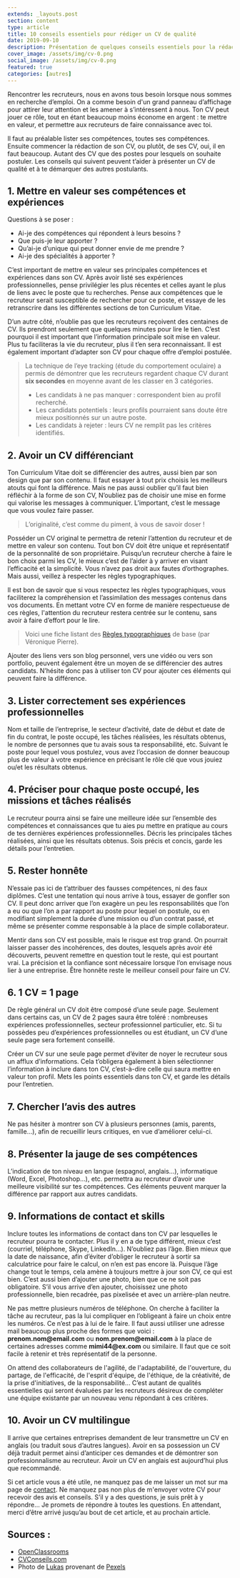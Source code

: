 ```yaml
---
extends: _layouts.post
section: content
type: article
title: 10 conseils essentiels pour rédiger un CV de qualité
date: 2019-09-10
description: Présentation de quelques conseils essentiels pour la rédaction d'un CV remarquable, CV qui vous permet de vous demarquer des autres postulants comme vous à un poste disponible.
cover_image: /assets/img/cv-0.png
social_image: /assets/img/cv-0.png
featured: true
categories: [autres]
---
```


Rencontrer les recruteurs, nous en avons tous besoin lorsque nous sommes en recherche d’emploi. On a comme besoin d'un grand panneau d’affichage pour attirer leur attention et les amener à s’intéressent à nous. Ton CV peut jouer ce rôle, tout en étant beaucoup moins économe en argent : te mettre en valeur, et permettre aux recruteurs de faire connaissance avec toi.

Il faut au préalable lister ses compétences, toutes ses compétences. Ensuite commencer la rédaction de son CV, ou plutôt, de ses CV, oui, il en faut beaucoup. Autant des CV que des postes pour lesquels on souhaite postuler. Les conseils qui suivent peuvent t’aider à présenter un CV de qualité et à te démarquer des autres postulants.

## 1. Mettre en valeur ses compétences et expériences

Questions à se poser :
- Ai-je des compétences qui répondent à leurs besoins ?
- Que puis-je leur apporter ?
- Qu’ai-je d’unique qui peut donner envie de me prendre ?
- Ai-je des spécialités à apporter ?

C’est important de mettre en valeur ses principales compétences et expériences dans son CV. Après avoir listé ses expériences professionnelles, pense privilégier les plus récentes et celles ayant le plus de liens avec le poste que tu recherches. Pense aux compétences que le recruteur serait susceptible de rechercher pour ce poste, et essaye de les retranscrire dans les différentes sections de ton Curriculum Vitae.

D’un autre côté, n’oublie pas que les recruteurs reçoivent des centaines de CV. Ils prendront seulement que quelques minutes pour lire le tien. C’est pourquoi il est important que l’information principale soit mise en valeur. Plus tu faciliteras la vie du recruteur, plus il t’en sera reconnaissant. Il est également important d’adapter son CV pour chaque offre d’emploi postulée.

> La technique de l’eye tracking (étude du comportement oculaire) a permis de démontrer que les recruteurs regardent chaque CV durant **six secondes** en moyenne avant de les classer en 3 catégories.
> - Les candidats à ne pas manquer : correspondent bien au profil recherché.
> - Les candidats potentiels : leurs profils pourraient sans doute être mieux positionnés sur un autre poste.
> - Les candidats à rejeter : leurs CV ne remplit pas les critères identifiés.

## 2. Avoir un CV différenciant

Ton Curriculum Vitae doit se différencier des autres, aussi bien par son design que par son contenu. Il faut essayer à tout prix choisis les meilleurs atouts qui font la différence. Mais ne pas aussi oublier qu’il faut bien réfléchir à la forme de son CV, N’oubliez pas de choisir une mise en forme qui valorise les messages à communiquer. L’important, c’est le message que vous voulez faire passer.

> L’originalité, c’est comme du piment, à vous de savoir doser !

Posséder un CV original te permettra de retenir l’attention du recruteur et de mettre en valeur son contenu. Tout bon CV doit être unique et représentatif de la personnalité de son propriétaire. Puisqu’un recruteur cherche à faire le bon choix parmi les CV, le mieux c’est de l’aider à y arriver en visant l’efficacité et la simplicité. Vous n’avez pas droit aux fautes d’orthographes. Mais aussi, veillez à respecter les règles typographiques.

Il est bon de savoir que si vous respectez les règles typographiques, vous faciliterez la compréhension et l’assimilation des messages contenus dans vos documents. En mettant votre CV en forme de manière respectueuse de ces règles, l'attention du recruteur restera centrée sur le contenu, sans avoir à faire d’effort pour le lire.

> Voici une fiche listant des [Règles typographiques](https://mrm.edu.umontpellier.fr/files/2016/02/SI-fiche-typographie.pdf) de base (par Véronique Pierre).

Ajouter des liens vers son blog personnel, vers une vidéo ou vers son portfolio, peuvent également être un moyen de se différencier des autres candidats. N’hésite donc pas à utiliser ton CV pour ajouter ces éléments qui peuvent faire la différence.

## 3. Lister correctement ses expériences professionnelles

Nom et taille de l’entreprise, le secteur d’activité, date de début et date de fin du contrat, le poste occupé, les tâches réalisées, les résultats obtenus, le nombre de personnes que tu avais sous ta responsabilité, etc. Suivant le poste pour lequel vous postulez, vous avez l’occasion de donner beaucoup plus de valeur à votre expérience en précisant le rôle clé que vous jouiez ou/et les résultats obtenus.

## 4. Préciser pour chaque poste occupé, les missions et tâches réalisés

Le recruteur pourra ainsi se faire une meilleure idée sur l’ensemble des compétences et connaissances que tu aies pu mettre en pratique au cours de tes dernières expériences professionnelles. Décris les principales tâches réalisées, ainsi que les résultats obtenus. Sois précis et concis, garde les détails pour l’entretien.

## 5. Rester honnête

N’essaie pas ici de t’attribuer des fausses compétences, ni des faux diplômes. C’est une tentation qui nous arrive à tous, essayer de gonfler son CV. Il peut donc arriver que l’on exagère un peu les responsabilités que l’on a eu ou que l’on a par rapport au poste pour lequel on postule, ou en modifiant simplement la durée d’une mission ou d’un contrat passé, et même se présenter comme responsable à la place de simple collaborateur.

Mentir dans son CV est possible, mais le risque est trop grand. On pourrait laisser passer des incohérences, des doutes, lesquels après avoir été découverts, peuvent remettre en question tout le reste, qui est pourtant vrai. La précision et la confiance sont nécessaire lorsque l’on envisage nous lier à une entreprise. Être honnête reste le meilleur conseil pour faire un CV.

## 6. 1 CV = 1 page

De règle général un CV doit être composé d’une seule page. Seulement dans certains cas, un CV de 2 pages saura être toléré : nombreuses expériences professionnelles, secteur professionnel particulier, etc. Si tu possèdes peu d’expériences professionnelles ou est étudiant, un CV d’une seule page sera fortement conseillé.

Créer un CV sur une seule page permet d’éviter de noyer le recruteur sous un afflux d’informations. Cela t’obligera également à bien sélectionner l’information à inclure dans ton CV, c’est-à-dire celle qui saura mettre en valeur ton profil. Mets les points essentiels dans ton CV, et garde les détails pour l’entretien.

## 7. Chercher l’avis des autres

Ne pas hésiter à montrer son CV à plusieurs personnes (amis, parents, famille…), afin de recueillir leurs critiques, en vue d’améliorer celui-ci.

## 8. Présenter la jauge de ses compétences

L’indication de ton niveau en langue (espagnol, anglais…), informatique (Word, Excel, Photoshop…), etc. permettra au recruteur d’avoir une meilleure visibilité sur tes compétences. Ces éléments peuvent marquer la différence par rapport aux autres candidats.

## 9. Informations de contact et skills

Inclure toutes les informations de contact dans ton CV par lesquelles le recruteur pourra te contacter. Plus il y en a de type différent, mieux c’est (courriel, téléphone, Skype, LinkedIn…). N’oubliez pas l’âge. Bien mieux que la date de naissance, afin d’éviter d’obliger le recruteur à sortir sa calculatrice pour faire le calcul, on n’en est pas encore là. Puisque l’âge change tout le temps, cela amène à toujours mettre à jour son CV, ce qui est bien. C’est aussi bien d’ajouter une photo, bien que ce ne soit pas obligatoire. S’il vous arrive d’en ajouter, choisissez une photo professionnelle, bien recadrée, pas pixelisée et avec un arrière-plan neutre.

Ne pas mettre plusieurs numéros de téléphone. On cherche à faciliter la tâche au recruteur, pas la lui compliquer en l’obligeant à faire un choix entre les numéros. Ce n’est pas à lui de le faire. Il faut aussi utiliser une adresse mail beaucoup plus proche des formes que voici : __prenom.nom@email.com__ ou __nom.prenom@email.com__ à la place de certaines adresses comme __mimi44@ex.com__ ou similaire. Il faut que ce soit facile à retenir et très représentatif de la personne.

On attend des collaborateurs de l'agilité, de l'adaptabilité, de l'ouverture, du partage, de l'efficacité, de l'esprit d'équipe, de l'éthique, de la créativité, de la prise d'initiatives, de la responsabilité... C’est autant de qualités essentielles qui seront évaluées par les recruteurs désireux de compléter une équipe existante par un nouveau venu répondant à ces critères.

## 10. Avoir un CV multilingue

Il arrive que certaines entreprises demandent de leur transmettre un CV en anglais (ou traduit sous d’autres langues). Avoir en sa possession un CV déjà traduit permet ainsi d’anticiper ces demandes et de démontrer son professionnalisme au recruteur. Avoir un CV en anglais est aujourd’hui plus que recommandé.

Si cet article vous a été utile, ne manquez pas de me laisser un mot sur ma page de [contact](/contact). Ne manquez pas non plus de m'envoyer votre CV pour recevoir des avis et conseils. S’il y a des questions, je suis prêt à y répondre… Je promets de répondre à toutes les questions. En attendant, merci d’être arrivé jusqu’au bout de cet article, et au prochain article.

## Sources :

- [OpenClassrooms](https://openclassrooms.com/fr/courses/4111506-rediger-un-cv-efficace)
- [CVConseils.com](https://CVConseils.com)
- Photo de [Lukas](https://www.pexels.com/fr-fr/@goumbik) provenant de [Pexels](https://www.pexels.com/fr-fr/photo/analyse-application-business-plan-croissance-59001)
